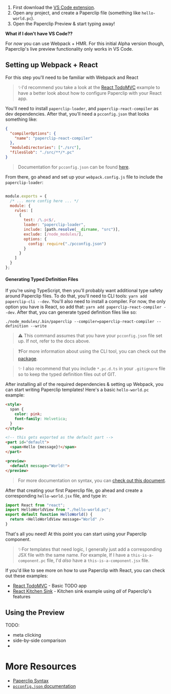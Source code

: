 <!--

TODOS:

- When to use slots
- importing components
- moduleDirectories

-->

1. First download the [VS Code extension](https://marketplace.visualstudio.com/items?itemName=crcn.paperclip-vscode-extension). 
1. Open any project, and create a Paperclip file (something like `hello-world.pc`).
1. Open the Paperclip Preview & start typing away!

**What if I don't have VS Code??**

For _now_ you can use Webpack + HMR. For this initial Alpha version though, Paperclip's live preview functionality only works in VS Code. 

## Setting up Webpack + React

For this step you'll need to be familiar with Webpack and React

> ✨I'd recommend you take a look at the [React TodoMVC](../../examples/react-todomvc) example to have a better look about how to configure Paperclip with your React app. 

You'll need to install `paperclip-loader`, and `paperclip-react-compiler` as dev dependencies. After that, you'll need a `pcconfig.json` that looks something like:

```json
{
  "compilerOptions": {
    "name": "paperclip-react-compiler"
  },
  "moduleDirectories": ["./src"],
  "filesGlob": "./src/**/*.pc"
}

```

> Documentation for `pcconfig.json` can be found [here](../Paperclip%20Config).

From there, go ahead and set up your `webpack.config.js` file to include the `paperclip-loader`:

```javascript

module.exports = {
  /* ... more config here ... */
  module: {
    rules: [
      {
        test: /\.pc$/,
        loader: "paperclip-loader",
        include: [path.resolve(__dirname, "src")],
        exclude: [/node_modules/],
        options: {
          config: require("./pcconfig.json")
        }
      }
    ]
  }
};

```

#### Generating Typed Definition Files

If you're using TypeScript, then you'll probably want additional type safety around Paperclip files. To do that, you'll need to CLI tools: `yarn add paperclip-cli --dev`. You'll also need to install a compiler. For now, the only option you have is React, so add that: `yarn add paperclip-react-compiler --dev`. After that, you can generate typed definition files like so:

```
./node_modules/.bin/paperclip --compiler=paperclip-react-compiler --definition --write
```


> ⚠️ This command assumes that you have your `pcconfig.json` file set up. If not, refer to the docs above.

> ❓For more information about using the CLI tool, you can check out the [package](../../packages/paperclip-cli). 

> ✨ I also recommend that you include `*.pc.d.ts` in your `.gitignore` file so to keep the typed definition files out of GIT. 

After installing all of the required dependencies & setting up Webpack, you can start writing Paperclip templates! Here's a basic `hello-world.pc` example:

```html
<style>
  span {
    color: pink;
    font-family: Helvetica;
  }
</style>

<!-- this gets exported as the default part -->
<part id="default">
  <span>Hello {message}!</span>
</part>

<preview>
  <default message="World!">
</preview>
```

> For more documentation on syntax, you can [check out this document](../Syntax).

After that creating your first Paperclip file, go ahead and create a corresponding `hello-world.jsx` file, and type in:

```javascript
import React from "react";
import HelloWorldView from "./hello-world.pc";
export default function HelloWorld() {
  return <HelloWorldView message="World" />
}
```

That's all you need! At this point you can start using your Paperclip component. 

> ✨For templates that need logic, I generally just add a corresponding JSX file with the same name. For example, If I have a `this-is-a-component.pc` file, I'd _also_ have a `this-is-a-component.jsx` file. 

If you'd like to see more on how to use Paperclip with React, you can check out these examples:

- [React TodoMVC](../../examples/react-todomvc) - Basic TODO app
- [React Kitchen Sink](../../examples/react-kitchen-sink) - Kitchen sink example using _all_ of Paperclip's features

## Using the Preview

TODO:

- meta clicking
- side-by-side comparison
- 

# More Resources

- [Paperclip Syntax](../Syntax)
- [`pcconfig.json` documentation](../Paperclip%20Config)